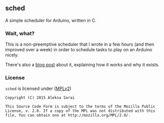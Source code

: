 ## sched ##
A simple scheduler for Arduino, written in C.

### Wait, what? ###
This is a non-preemptive scheduler that I wrote in a few hours (and then
improved over a week) in order to schedule tasks to play on an Arduino nicely.

There's also a [blog post](https://www.cyphar.com/blog/post/making-a-simple-scheduler-for-arduino)
about it, explaining how it works and why it exists.

### License ###

`sched` is licensed under ([MPLv2](https://www.mozilla.org/en-US/MPL/2.0/))

```
Copyright (C) 2015 Aleksa Sarai

This Source Code Form is subject to the terms of the Mozilla Public
License, v. 2.0. If a copy of the MPL was not distributed with this
file, You can obtain one at http://mozilla.org/MPL/2.0/.
```
